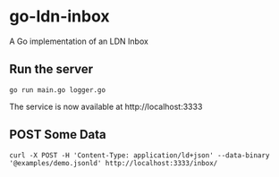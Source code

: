 # go-ldn-inbox

A Go implementation of an LDN Inbox

## Run the server

```
go run main.go logger.go
```

The service is now available at http://localhost:3333

## POST Some Data

```
curl -X POST -H 'Content-Type: application/ld+json' --data-binary '@examples/demo.jsonld' http://localhost:3333/inbox/
```
